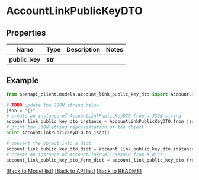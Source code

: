 # AccountLinkPublicKeyDTO


## Properties

Name | Type | Description | Notes
------------ | ------------- | ------------- | -------------
**public_key** | **str** |  | 

## Example

```python
from openapi_client.models.account_link_public_key_dto import AccountLinkPublicKeyDTO

# TODO update the JSON string below
json = "{}"
# create an instance of AccountLinkPublicKeyDTO from a JSON string
account_link_public_key_dto_instance = AccountLinkPublicKeyDTO.from_json(json)
# print the JSON string representation of the object
print AccountLinkPublicKeyDTO.to_json()

# convert the object into a dict
account_link_public_key_dto_dict = account_link_public_key_dto_instance.to_dict()
# create an instance of AccountLinkPublicKeyDTO from a dict
account_link_public_key_dto_form_dict = account_link_public_key_dto.from_dict(account_link_public_key_dto_dict)
```
[[Back to Model list]](../README.md#documentation-for-models) [[Back to API list]](../README.md#documentation-for-api-endpoints) [[Back to README]](../README.md)


